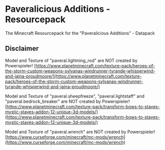 # Paveralicious Additions - Resourcepack
The Minecraft Resourcepack for the "Paveralicious Additions" - Datapack

## Disclaimer
Model and Texture of "paveral.lightning_rod" are NOT created by Powerspieler!
[https://www.planetminecraft.com/texture-pack/heroes-of-the-storm-custom-weapons-sylvanas-windrunner-tyrande-whisperwind-and-jaina-proudmoore/](https://www.planetminecraft.com/texture-pack/heroes-of-the-storm-custom-weapons-sylvanas-windrunner-tyrande-whisperwind-and-jaina-proudmoore/)

Model and Texture of "paveral.sheepfreeze", "paveral.lightstaff" and "paveral.bedrock_breaker" are NOT created by Powerspieler!
[https://www.planetminecraft.com/texture-pack/transform-bows-to-staves-mystic-staves-addon-12-unique-3d-models/](https://www.planetminecraft.com/texture-pack/transform-bows-to-staves-mystic-staves-addon-12-unique-3d-models/)

Model and Texture of "paveral.wrench" are NOT created by Powerspieler!
[https://www.curseforge.com/minecraft/mc-mods/wrench](https://www.curseforge.com/minecraft/mc-mods/wrench)
